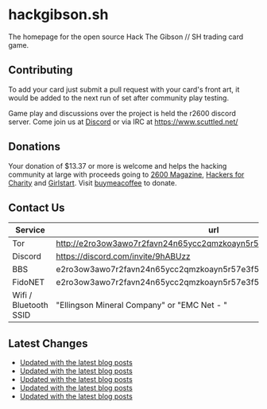 # hackgibson.sh
The homepage for the open source Hack The Gibson // SH trading card game.


## Contributing

To add your card just submit a pull request with your card's front art, it would be added to the next run of set after community play testing.

Game play and discussions over the project is held the r2600 discord server. Come join us at [Discord](https://discord.com/invite/9hABUzz) or via IRC at https://www.scuttled.net/


## Donations

Your donation of $13.37 or more is welcome and helps the hacking community at large with proceeds going to [2600 Magazine](https://2600.com/), [Hackers for Charity](https://hackersforcharity.org) and [Girlstart](https://girlstart.org).  Visit [buymeacoffee](https://www.buymeacoffee.com/hackgibson.sh) to donate.


## Contact Us

Service | url
-|-
Tor | http://e2ro3ow3awo7r2favn24n65ycc2qmzkoayn5r57e3f56nvjwdcgg32ad.onion
Discord | https://discord.com/invite/9hABUzz
BBS | e2ro3ow3awo7r2favn24n65ycc2qmzkoayn5r57e3f56nvjwdcgg32ad.onion:23
FidoNET | e2ro3ow3awo7r2favn24n65ycc2qmzkoayn5r57e3f56nvjwdcgg32ad.onion:24554
Wifi / Bluetooth SSID | "Ellingson Mineral Company" or "EMC Net - <fidonet address>"

## Latest Changes
<!-- BLOG-POST-LIST:START -->
- [Updated with the latest blog posts](https://github.com/DFW2600/hackgibson.sh/commit/6a31ca04571a5e4b0967db17c2a770f6b66bdc6b)
- [Updated with the latest blog posts](https://github.com/DFW2600/hackgibson.sh/commit/5d78ab7f442d77c35eb43fef21b5529ed2d97bac)
- [Updated with the latest blog posts](https://github.com/DFW2600/hackgibson.sh/commit/8393ffdc253751da4ce5e69efbb6ad7a221e508c)
- [Updated with the latest blog posts](https://github.com/DFW2600/hackgibson.sh/commit/c806b0e2134c46c9d4a4db1aefe9e6e6797a4920)
- [Updated with the latest blog posts](https://github.com/DFW2600/hackgibson.sh/commit/fc1c940a0b09f379d86406a85e18928b3224c88e)
<!-- BLOG-POST-LIST:END -->
